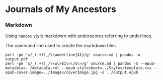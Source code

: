 # Journals of My Ancestors

### Markdown

Using [`Pandoc`](http://johnmacfarlane.net/pandoc/) style markdown with underscores referring to underlines.

The command line used to create the markdown files.

~~~
perl -pe 's/_(.+?)_/\\underline{$1}/g' source.md | pandoc -o output.pdf
perl -pe 's/_(.+?)_/\<u\>$1\<\/u\>/g' source.md | pandoc -S --epub-metadata=../metadata.xml --epub-stylesheet=../Styles/template.css --epub-cover-image=../Images/coverImage.jpg -o ../output.epub
~~~    

